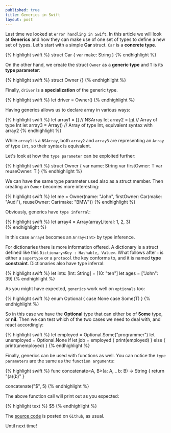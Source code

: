 ```yaml
---
published: true
title: Generics in Swift
layout: post
---
```

Last time we looked at `error handling in Swift`. In this article we will look at __Generics__ and how they can make use of one set of types to define a new set of types. Let's start with a simple __Car__ struct. `Car` is a __concrete type__.

{% highlight swift %}
struct Car {
    var make: String
}
{% endhighlight %}

On the other hand, we create the struct `Owner` as a __generic type__ and `T` is its __type parameter__:

{% highlight swift %}
struct Owner<T> {}
{% endhighlight %}

Finally, `driver` is a __specialization__ of the generic type.

{% highlight swift %}
let driver = Owner<Car>()
{% endhighlight %}

Having generics allows us to declare array in various ways:

{% highlight swift %}
let array1 = []             // NSArray
let array2 = [Int]()        // Array of type Int
let array3 = Array<Int>()   // Array of type Int, equivalent syntax with array2
{% endhighlight %}

While `array1` is a `NSArray`, both `array2` and `array3` are representing an `Array` of type `Int`, so their syntax is equivalent. 

Let's look at how the `type parameter` can be exploited further:

{% highlight swift %}
struct Owner<T> {
    var name: String
    var firstOwner: T
    var reuseOwner: T
}
{% endhighlight %}

We can have the same type parameter used also as a struct member. Then creating an `Owner` becomes more interesting:

{% highlight swift %}
let me = Owner(name: "John", firstOwner: Car(make: "Audi"), reuseOwner: Car(make: "BMW"))
{% endhighlight %}

Obviously, generics have `type inferral`:

{% highlight swift %}
let array4 = Array(arrayLiteral: 1, 2, 3)   
{% endhighlight %}

In this case `array4` becomes an `Array<Int>` by type inference. 

For dictionaries there is more information offered. A dictionary is a struct defined like this `Dictionary<Key : Hashable, Value>`. What follows after __:__ is either a `supertype` or a `protocol` the key conforms to, and it is named __type constraint__. Dictionaries also have type inferral:

{% highlight swift %}
let ints: [Int: String] = [10: "ten"]
let ages = ["John": 39]
{% endhighlight %}

As you might have expected, `generics` work well on `optionals` too:

{% highlight swift %}
enum Optional<T> {
    case None
    case Some(T)
}
{% endhighlight %}

So in this case we have the __Optional<T>__ type that can either be of __Some<T>__ type, or __nil__. Then we can test which of the two cases we need to deal with, and react accordingly:

{% highlight swift %}
let employed = Optional<String>.Some("programmer")
let unemployed = Optional<String>.None
if let job = employed {
    print(employed)
} else {
    print(unemployed)
}
{% endhighlight %}

Finally, generics can be used with functions as well. You can notice the `type parameters` are the same as the `function arguments`:

{% highlight swift %}
func concatenate<A, B>(a: A, _ b: B) -> String {
    return "\(a)\(b)"
}

concatenate("$", 5)
{% endhighlight %}

The above function call will print out as you expected:

{% highlight text %}
$5
{% endhighlight %}

The [source code](https://github.com/Swiftor/Generics) is posted on `Github`, as usual.

Until next time!
